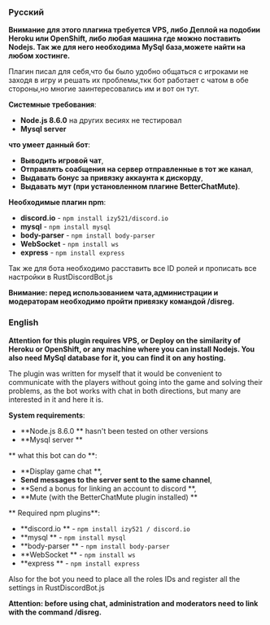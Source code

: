 ### Русский

**Внимание для этого плагина требуется VPS, либо Деплой на подобии Heroku или OpenShift, либо любая машина где можно поставить Nodejs. Так же для него необходима MySql база,можете найти на любом хостинге.**

Плагин писал для себя,что бы было удобно общаться с игроками не заходя в игру и решать их проблемы,ткк бот работает с чатом в обе стороны,но многие заинтересовались им и вот он тут.

**Системные требования**:
* **Node.js 8.6.0** на других весиях не тестировал
* **Mysql server**

**что умеет данный бот**:
* **Выводить игровой чат**,
* **Отправлять соабщения на сервер отправленные в тот же канал**,
* **Выдавать бонус за привязку аккаунта к дискорду**,
* **Выдавать мут (при установленном плагине BetterChatMute)**.

**Необходимые плагин npm**:
* **discord.io** - `npm install izy521/discord.io`
* **mysql** - `npm install mysql`
* **body-parser** - `npm install body-parser`
* **WebSocket** - `npm install ws`
* **express** - `npm install express`

Так же для бота необходимо расставить все ID ролей и прописать все настройки в RustDiscordBot.js

**Внимание: перед использованием чата,администрации и модераторам необходимо пройти привязку командой /disreg.**

### English

 
**Attention for this plugin requires VPS, or Deploy on the similarity of Heroku or OpenShift, or any machine where you can install Nodejs. You also need MySql database for it, you can find it on any hosting.**
 
The plugin was written for myself that it would be convenient to communicate with the players without going into the game and solving their problems, as the bot works with chat in both directions, but many are interested in it and here it is.
 
**System requirements**: 
* **Node.js 8.6.0 ** hasn't been tested on other versions 
* **Mysql server **
 
** what this bot can do **: 
* **Display game chat **, 
* **Send messages to the server sent to the same channel**, 
* **Send a bonus for linking an account to discord **, 
* **Mute (with the BetterChatMute plugin installed) ** 
 
** Required npm plugins**: 
* **discord.io ** - `npm install izy521 / discord.io` 
* **mysql ** - `npm install mysql` 
* **body-parser ** - `npm install body-parser` 
* **WebSocket ** - `npm install ws` 
* **express ** - `npm install express`
 
Also for the bot you need to place all the roles IDs and register all the settings in RustDiscordBot.js 

**Attention: before using chat, administration and moderators need to link with the command /disreg.**
